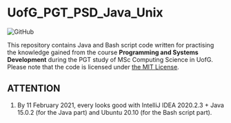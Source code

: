 # UofG_PGT_PSD_Java_Unix

![GitHub](https://img.shields.io/github/license/ArvinZJC/UofG_PGT_PSD_Java_Unix)

This repository contains Java and Bash script code written for practising the knowledge gained from the course **Programming and Systems Development** during the PGT study of MSc Computing Science in UofG. Please note that the code is licensed under [the MIT License](https://github.com/ArvinZJC/UofG_PGT_PSD_Java_Unix/blob/main/LICENSE).

## ATTENTION

1. By 11 February 2021, every looks good with IntelliJ IDEA 2020.2.3 + Java 15.0.2 (for the Java part) and Ubuntu 20.10 (for the Bash script part).
